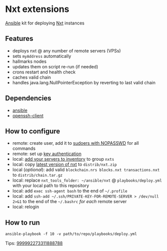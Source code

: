 # Nxt extensions
[Ansible](http://www.ansibleworks.com/) kit for deploying [Nxt](https://bitcointalk.org/index.php?topic=345619.0) instances 

## Features

* deploys nxt @ any number of remote servers (VPSs)
* sets `myAddress` automatically
* hallmarks nodes
* updates them on script re-run (if needed)
* crons restart and health check 
* caches valid chain
* handles java.lang.NullPointerException by reverting to last valid chain

## Dependencies 

* [ansible](http://www.ansibleworks.com/docs/intro_installation.html)
* [openssh-client](http://lmgtfy.com/?q=how+to+install+openssh-client+on+linux)

## How to configure

* remote: create user, add it to [sudoers with NOPASSWD](http://lmgtfy.com/?q=sudo+nopasswd+all+commands) for all commands 
* remote: set up [key authentication](http://lmgtfy.com/?q=ssh+key+authentication)
* local: [add your servers to inventory](http://www.ansibleworks.com/docs/intro_inventory.html) to group `nxts`
* local: copy [latest version of nxt](https://bitcointalk.org/index.php?topic=345619.0) to `distrib/nxt.zip`
* local (_optional_): add valid `blockchain.nrs blocks.nxt transactions.nxt` to `distrib/chain.tar.gz`
* local: replace `nxt_tools_folder: ~/ansible/nxt` @ `playbooks/deploy.yml` with your local path to this repository
* local: add `exec ssh-agent bash` to the end of `~/.profile`
* local: add `ssh-add ~/.ssh/PRIVATE-KEY-FOR-REMOTE-SERVER > /dev/null 2>&1` to the end of the `~/.bashrc` *for each* remote server
* local: relogin

## How to run

`ansible-playbook -f 10 -v path/to/repo/playbooks/deploy.yml`

Tips: [999992273311888788](http://87.230.14.1/nxt/nxt.cgi?action=3000&acc=999992273311888788)
